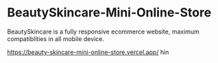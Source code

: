 # BeautySkincare-Mini-Online-Store

BeautySkincare is a fully responsive ecommerce website, maximum compatiblities in all mobile device.

https://beauty-skincare-mini-online-store.vercel.app/
hin
